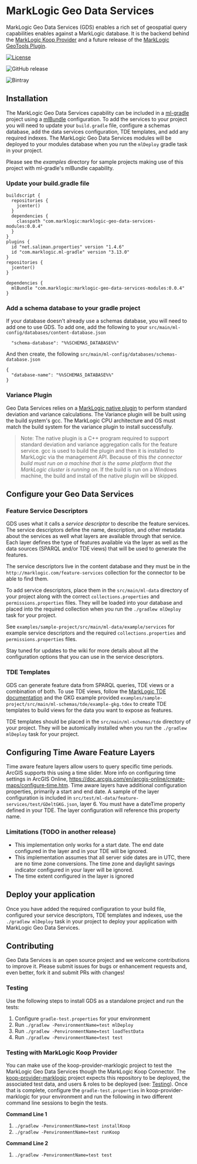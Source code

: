 # MarkLogic Geo Data Services
MarkLogic Geo Data Services (GDS) enables a rich set of geospatial query capabilities enables against a MarkLogic database. It is the backend behind the [MarkLogic Koop Provider](https://github.com/koopjs/koop-provider-marklogic) and a future release of the [MarkLogic GeoTools Plugin](https://github.com/marklogic-community/marklogic-geotools-plugin).

[![License](https://img.shields.io/badge/License-Apache%202.0-blue.svg?style=social)](https://opensource.org/licenses/Apache-2.0)

![GitHub release](https://img.shields.io/github/release/marklogic-community/marklogic-geo-data-services.svg?style=social)

![Bintray](https://img.shields.io/bintray/v/prestonmcgowan/maven/marklogic-geo-data-services.svg?style=social)

## Installation
The MarkLogic Geo Data Services capability can be included in a [ml-gradle](https://github.com/marklogic-community/ml-gradle) project using a [mlBundle](https://github.com/marklogic-community/ml-gradle/wiki/Bundles) configuration. To add the services to your project you will need to update your `build.gradle` file, configure a schemas database, add the data services configuration, TDE templates, and add any required indexes. The MarkLogic Geo Data Services modules will be deployed to your modules database when you run the `mlDeploy` gradle task in your project.

Please see the _examples_ directory for sample projects making use of this project with ml-gradle's mlBundle capability.

### Update your build.gradle file
```
buildscript {
  repositories {
    jcenter()
  }
  dependencies {
    classpath "com.marklogic:marklogic-geo-data-services-modules:0.0.4"
  }
}
plugins {
  id "net.saliman.properties" version "1.4.6"
  id "com.marklogic.ml-gradle" version "3.13.0"
}
repositories {
  jcenter()
}

dependencies {
  mlBundle "com.marklogic:marklogic-geo-data-services-modules:0.0.4"
}
```

### Add a schema database to your gradle project
If your database doesn't already use a schemas database, you will need to add one to use GDS. To add one, add the following to your `src/main/ml-config/databases/content-database.json`

```
  "schema-database": "%%SCHEMAS_DATABASE%%"
```

And then create, the following `src/main/ml-config/databases/schemas-database.json`

```
{
  "database-name": "%%SCHEMAS_DATABASE%%"
}
```
### Variance Plugin
Geo Data Services relies on a [MarkLogic native plugin](https://docs.marklogic.com/guide/app-dev/native-plugins) to perform standard deviation and variance calculations. The Variance plugin will be built using the build system's gcc. The MarkLogic CPU architecture and OS must match the build system for the variance plugin to install successfully.

> Note: The native plugin is a C++ program required to support standard deviation and variance aggregation calls for the feature service. gcc is used to build the plugin and then it is installed to MarkLogic via the management API. Because of this _the connector build must run on a machine that is the same platform that the MarkLogic cluster is running on_. If the build is run on a Windows machine, the build and install of the native plugin will be skipped.

## Configure your Geo Data Services
### Feature Service Descriptors
GDS uses what it calls a _service descriptor_ to describe the feature services. The service descriptors define the name, description, and other metadata about the services as well what layers are available through that service. Each layer defines the type of features available via the layer as well as the data sources (SPARQL and/or TDE views) that will be used to generate the features.

The service descriptors live in the content database and they must be in the `http://marklogic.com/feature-services` collection for the connector to be able to find them.

To add service descriptors, place them in the `src/main/ml-data` directory of your project along with the correct `collections.properties` and `permissions.properties` files. They will be loaded into your database and placed into the required collection when you run the `./gradlew mlDeploy` task for your project.

See `examples/sample-project/src/main/ml-data/example/services` for example service descriptors and the required `collections.properties` and `permissions.properties` files.

Stay tuned for updates to the wiki for more details about all the configuration options that you can use in the service descriptors.

### TDE Templates
GDS can generate feature data from SPARQL queries, TDE views or a combination of both. To use TDE views, follow the [MarkLogic TDE documentation](https://docs.marklogic.com/guide/app-dev/TDE) and the GKG example provided `examples/sample-project/src/main/ml-schemas/tde/example-gkg.tdex` to create TDE templates to build views for the data you want to expose as features.

TDE templates should be placed in the `src/main/ml-schemas/tde` directory of your project. They will be automically installed when you run the `./gradlew mlDeploy` task for your project.

## Configuring Time Aware Feature Layers

Time aware feature layers allow users to query specific time periods. ArcGIS supports this using a time slider. More info on configuring time settings in ArcGIS Online, https://doc.arcgis.com/en/arcgis-online/create-maps/configure-time.htm. Time aware layers have additional configuration properties, primarily a start and end date. A sample of the layer configuration is included in `src/test/ml-data/feature-services/test/GDeltGKG.json`, layer 6. You must have a dateTime property defined in your TDE. The layer configuration will reference this property name.

### Limitations (TODO in another release)
- This implementation only works for a start date. The end date configured in the layer and in your TDE will be ignored.
- This implementation assumes that all server side dates are in UTC, there are no time zone conversions. The time zone and daylight savings indicator configured in your layer will be ignored.
- The time extent configured in the layer is ignored

## Deploy your application
Once you have added the required configuration to your build file, configured your service descriptors, TDE templates and indexes, use the `./gradlew mlDeploy` task in your project to deploy your application with MarkLogic Geo Data Services.

## Contributing
Geo Data Services is an open source project and we welcome contributions to improve it. Please submit issues for bugs or enhancement requests and, even better, fork it and submit PRs with changes!

### Testing
Use the following steps to install GDS as a standalone project and run the tests: 

1. Configure `gradle-test.properties` for your environment
2. Run `./gradlew -PenvironmentName=test mlDeploy`
3. Run `./gradlew -PenvironmentName=test loadTestData`
4. Run `./gradlew -PenvironmentName=test test`

### Testing with MarkLogic Koop Provider
You can make use of the koop-provider-marklogic project to test the MarkLogic Geo Data Services though the MarkLogic Koop Connector. The [koop-provider-marklogic](https://github.com/koopjs/koop-provider-marklogic) project expects this repository to be deployed, the associated test data, and users & roles to be deployed (see: [Testing](#Testing)).
Once that is complete, configure the `gradle-test.properties` in koop-provider-marklogic for your environment and run the following in two different command line sessions to begin the tests.

__Command Line 1__

1. `./gradlew -PenvironmentName=test installKoop`
2. `./gradlew -PenvironmentName=test runKoop`

__Command Line 2__

1. `./gradlew -PenvironmentName=test test`
